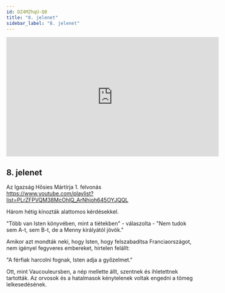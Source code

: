 ```yaml
---
id: DZ4MZhqU-Q0
title: "8. jelenet"
sidebar_label: "8. jelenet"
---
```


<div class="video-float-container">
  <iframe
    width="560"
    height="315"
    src="https://www.youtube.com/embed/DZ4MZhqU-Q0"
    title="YouTube video player"
    frameborder="0"
    allow="accelerometer; autoplay; clipboard-write; encrypted-media; gyroscope; picture-in-picture; web-share"
    referrerpolicy="strict-origin-when-cross-origin"
    allowfullscreen
  ></iframe>
</div>

## 8. jelenet

Az Igazság Hősies Mártírja 1. felvonás  
https://www.youtube.com/playlist?list=PLrZFPVQM38McOhlQ_ArNhioh645OYJQQL

Három hétig kínozták alattomos kérdésekkel.

"Több van Isten könyvében, mint a tiétekben" - válaszolta - "Nem tudok sem A-t, sem B-t, de a Menny királyától jövök."

Amikor azt mondták neki, hogy Isten, hogy felszabadítsa Franciaországot, nem igényel fegyveres embereket, hirtelen felállt:

"A férfiak harcolni fognak, Isten adja a győzelmet."

Ott, mint Vaucouleursben, a nép mellette állt, szentnek és ihletettnek tartották. Az orvosok és a hatalmasok kénytelenek voltak engedni a tömeg lelkesedésének.
